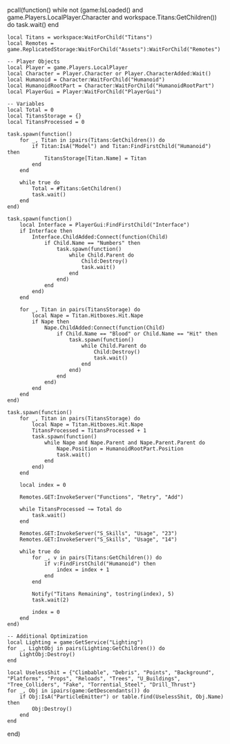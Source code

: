 pcall(function()
    while not (game:IsLoaded() and game.Players.LocalPlayer.Character and workspace.Titans:GetChildren()) do
        task.wait()
    end

    local Titans = workspace:WaitForChild("Titans")
    local Remotes = game.ReplicatedStorage:WaitForChild("Assets"):WaitForChild("Remotes")

    -- Player Objects
    local Player = game.Players.LocalPlayer
    local Character = Player.Character or Player.CharacterAdded:Wait()
    local Humanoid = Character:WaitForChild("Humanoid")
    local HumanoidRootPart = Character:WaitForChild("HumanoidRootPart")
    local PlayerGui = Player:WaitForChild("PlayerGui")

    -- Variables
    local Total = 0
    local TitansStorage = {}
    local TitansProcessed = 0

    task.spawn(function()
        for _, Titan in ipairs(Titans:GetChildren()) do
            if Titan:IsA("Model") and Titan:FindFirstChild("Humanoid") then
                TitansStorage[Titan.Name] = Titan
            end
        end

        while true do
            Total = #Titans:GetChildren()
            task.wait()
        end
    end)

    task.spawn(function()
        local Interface = PlayerGui:FindFirstChild("Interface")
        if Interface then
            Interface.ChildAdded:Connect(function(Child)
                if Child.Name == "Numbers" then
                    task.spawn(function()
                        while Child.Parent do
                            Child:Destroy()
                            task.wait()
                        end
                    end)
                end
            end)
        end

        for _, Titan in pairs(TitansStorage) do
            local Nape = Titan.Hitboxes.Hit.Nape
            if Nape then
                Nape.ChildAdded:Connect(function(Child)
                    if Child.Name == "Blood" or Child.Name == "Hit" then
                        task.spawn(function()
                            while Child.Parent do
                                Child:Destroy()
                                task.wait()
                            end
                        end)
                    end
                end)
            end
        end
    end)

    task.spawn(function()
        for _, Titan in pairs(TitansStorage) do
            local Nape = Titan.Hitboxes.Hit.Nape
            TitansProcessed = TitansProcessed + 1
            task.spawn(function()
                while Nape and Nape.Parent and Nape.Parent.Parent do
                    Nape.Position = HumanoidRootPart.Position
                    task.wait()
                end
            end)
        end

        local index = 0

        Remotes.GET:InvokeServer("Functions", "Retry", "Add")

        while TitansProcessed ~= Total do
            task.wait()
        end

        Remotes.GET:InvokeServer("S_Skills", "Usage", "23")
        Remotes.GET:InvokeServer("S_Skills", "Usage", "14")

        while true do
            for _, v in pairs(Titans:GetChildren()) do
                if v:FindFirstChild("Humanoid") then
                    index = index + 1
                end
            end

            Notify("Titans Remaining", tostring(index), 5)
            task.wait(2)

            index = 0
        end
    end)

    -- Additional Optimization
    local Lighting = game:GetService("Lighting")
    for _, LightObj in pairs(Lighting:GetChildren()) do
        LightObj:Destroy()
    end

    local UselessShit = {"Climbable", "Debris", "Points", "Background", "Platforms", "Props", "Reloads", "Trees", "U_Buildings", "Tree_Colliders", "Fake", "Torrential_Steel", "Drill_Thrust"}
    for _, Obj in ipairs(game:GetDescendants()) do
        if Obj:IsA("ParticleEmitter") or table.find(UselessShit, Obj.Name) then
            Obj:Destroy()
        end
    end
end)
